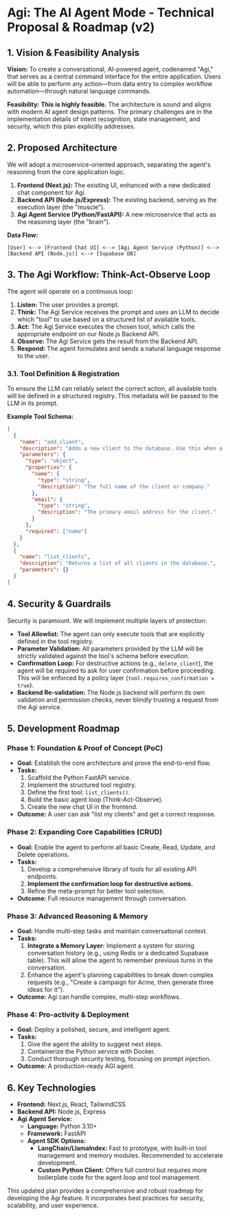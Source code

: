 # Agi: The AI Agent Mode - Technical Proposal & Roadmap (v2)

## 1. Vision & Feasibility Analysis

**Vision:** To create a conversational, AI-powered agent, codenamed "Agi," that serves as a central command interface for the entire application. Users will be able to perform any action—from data entry to complex workflow automation—through natural language commands.

**Feasibility:** **This is highly feasible.** The architecture is sound and aligns with modern AI agent design patterns. The primary challenges are in the implementation details of intent recognition, state management, and security, which this plan explicitly addresses.

## 2. Proposed Architecture

We will adopt a microservice-oriented approach, separating the agent's reasoning from the core application logic.

1.  **Frontend (Next.js):** The existing UI, enhanced with a new dedicated chat component for Agi.
2.  **Backend API (Node.js/Express):** The existing backend, serving as the execution layer (the "muscle").
3.  **Agi Agent Service (Python/FastAPI):** A new microservice that acts as the reasoning layer (the "brain").

**Data Flow:**
```
[User] <--> [Frontend Chat UI] <--> [Agi Agent Service (Python)] <--> [Backend API (Node.js)] <--> [Supabase DB]
```

## 3. The Agi Workflow: Think-Act-Observe Loop

The agent will operate on a continuous loop:

1.  **Listen:** The user provides a prompt.
2.  **Think:** The Agi Service receives the prompt and uses an LLM to decide which "tool" to use based on a structured list of available tools.
3.  **Act:** The Agi Service executes the chosen tool, which calls the appropriate endpoint on our Node.js Backend API.
4.  **Observe:** The Agi Service gets the result from the Backend API.
5.  **Respond:** The agent formulates and sends a natural language response to the user.

### 3.1. Tool Definition & Registration

To ensure the LLM can reliably select the correct action, all available tools will be defined in a structured registry. This metadata will be passed to the LLM in its prompt.

**Example Tool Schema:**
```json
[
  {
    "name": "add_client",
    "description": "Adds a new client to the database. Use this when a user wants to create a new client record.",
    "parameters": {
      "type": "object",
      "properties": {
        "name": {
          "type": "string",
          "description": "The full name of the client or company."
        },
        "email": {
          "type": "string",
          "description": "The primary email address for the client."
        }
      },
      "required": ["name"]
    }
  },
  {
    "name": "list_clients",
    "description": "Returns a list of all clients in the database.",
    "parameters": {}
  }
]
```

## 4. Security & Guardrails

Security is paramount. We will implement multiple layers of protection:

*   **Tool Allowlist:** The agent can only execute tools that are explicitly defined in the tool registry.
*   **Parameter Validation:** All parameters provided by the LLM will be strictly validated against the tool's schema before execution.
*   **Confirmation Loop:** For destructive actions (e.g., `delete_client`), the agent will be required to ask for user confirmation before proceeding. This will be enforced by a policy layer (`tool.requires_confirmation = true`).
*   **Backend Re-validation:** The Node.js backend will perform its own validation and permission checks, never blindly trusting a request from the Agi service.

## 5. Development Roadmap

### Phase 1: Foundation & Proof of Concept (PoC)
*   **Goal:** Establish the core architecture and prove the end-to-end flow.
*   **Tasks:**
    1.  Scaffold the Python FastAPI service.
    2.  Implement the structured tool registry.
    3.  Define the first tool: `list_clients()`.
    4.  Build the basic agent loop (Think-Act-Observe).
    5.  Create the new chat UI in the frontend.
*   **Outcome:** A user can ask "list my clients" and get a correct response.

### Phase 2: Expanding Core Capabilities (CRUD)
*   **Goal:** Enable the agent to perform all basic Create, Read, Update, and Delete operations.
*   **Tasks:**
    1.  Develop a comprehensive library of tools for all existing API endpoints.
    2.  **Implement the confirmation loop for destructive actions.**
    3.  Refine the meta-prompt for better tool selection.
*   **Outcome:** Full resource management through conversation.

### Phase 3: Advanced Reasoning & Memory
*   **Goal:** Handle multi-step tasks and maintain conversational context.
*   **Tasks:**
    1.  **Integrate a Memory Layer:** Implement a system for storing conversation history (e.g., using Redis or a dedicated Supabase table). This will allow the agent to remember previous turns in the conversation.
    2.  Enhance the agent's planning capabilities to break down complex requests (e.g., "Create a campaign for Acme, then generate three ideas for it").
*   **Outcome:** Agi can handle complex, multi-step workflows.

### Phase 4: Pro-activity & Deployment
*   **Goal:** Deploy a polished, secure, and intelligent agent.
*   **Tasks:**
    1.  Give the agent the ability to suggest next steps.
    2.  Containerize the Python service with Docker.
    3.  Conduct thorough security testing, focusing on prompt injection.
*   **Outcome:** A production-ready AGI agent.

## 6. Key Technologies

*   **Frontend:** Next.js, React, TailwindCSS
*   **Backend API:** Node.js, Express
*   **Agi Agent Service:**
    *   **Language:** Python 3.10+
    *   **Framework:** FastAPI
    *   **Agent SDK Options:**
        *   **LangChain/LlamaIndex:** Fast to prototype, with built-in tool management and memory modules. Recommended to accelerate development.
        *   **Custom Python Client:** Offers full control but requires more boilerplate code for the agent loop and tool management.

This updated plan provides a comprehensive and robust roadmap for developing the Agi feature. It incorporates best practices for security, scalability, and user experience.